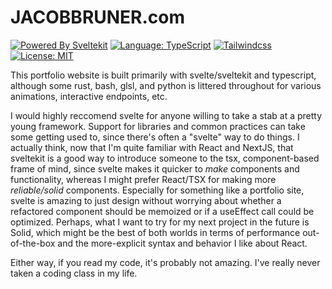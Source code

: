 # JACOBBRUNER.com

[![Powered By Sveltekit](https://img.shields.io/badge/powered%20by-svelte-FF3C02.svg?style=flat&logo=svelte)](https://kit.svelte.dev/) [![Language: TypeScript](https://img.shields.io/badge/language-typescript-blue.svg?style=flat&logo=typescript)](https://www.typescriptlang.org/) [![Tailwindcss](https://img.shields.io/badge/Tailwindcss-CSS--Framework-%2338B2AC?logo=tailwindcss)](https://tailwindcss.com) [![License: MIT](https://img.shields.io/badge/license-MIT-brightgreen.svg?style=flat&logo=license)](https://github.com/navneetsharmaui/sveltekit-starter/blob/main/LICENSE)

This portfolio website is built primarily with svelte/sveltekit and typescript, although some rust, bash, glsl, and python is littered throughout for various animations, interactive endpoints, etc. 

I would highly reccomend svelte for anyone willing to take a stab at a pretty young framework. Support for libraries and common practices can take some getting used to, since there's often a "svelte" way to do things. I actually think, now that I'm quite familiar with React and NextJS, that sveltekit is a good way to introduce someone to the tsx, component-based frame of mind, since svelte makes it quicker to *make* components and functionality, whereas I might prefer React/TSX for making more *reliable/solid* components. Especially for something like a portfolio site, svelte is amazing to just design without worrying about whether a refactored component should be memoized or if a useEffect call could be optimized. Perhaps, what I want to try for my next project in the future is Solid, which might be the best of both worlds in terms of performance out-of-the-box and the more-explicit syntax and behavior I like about React.

Either way, if you read my code, it's probably not amazing. I've really never taken a coding class in my life.
